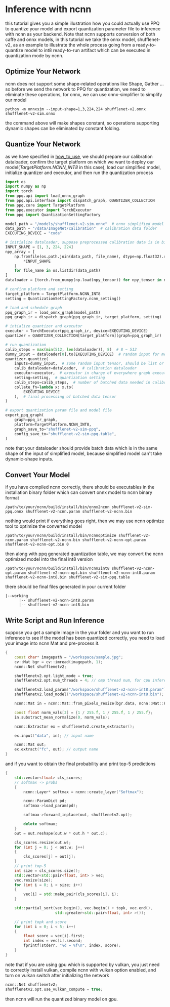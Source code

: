 # Inference with ncnn

this tutorial gives you a simple illustration how you could actually use PPQ to quantize your model and export quantization parameter file to inference with ncnn as your backend. Note that ncnn supports conversion of both caffe and onnx models, in this tutorial we take the onnx model, shufflenet-v2, as an example to illustrate the whole process going from a ready-to-quantize model to int8 ready-to-run artifact which can be executed in quantization mode by ncnn.

## Optimize Your Network

ncnn does not support some shape-related operations like Shape, Gather ... so before we send the network
to PPQ for quantization, we need to eliminate these operations, for onnx, we can use onnx-simplifier to
simplify our model

```shell
python -m onnxsim --input-shape=1,3,224,224 shufflenet-v2.onnx shufflenet-v2-sim.onnx
```

the command above will make shapes constant, so operations supporting dynamic shapes can be eliminated by
constant folding.

## Quantize Your Network

as we have specified in [how_to_use](./how_to_use.md), we should prepare our calibration dataloader, confirm
the target platform on which we want to deploy our model(*TargetPlatform.NCNN_INT8* in this case), load our
simplified model, initialize quantizer and executor, and then run the quantization process

```python
import os
import numpy as np
import torch
from ppq.api import load_onnx_graph
from ppq.api.interface import dispatch_graph, QUANTIZER_COLLECTION
from ppq.core import TargetPlatform
from ppq.executor import TorchExecutor
from ppq import QuantizationSettingFactory

model_path = "/models/shufflenet-v2-sim.onnx"  # onnx simplified model
data_path = "/data/ImageNet/calibration"  # calibration data folder
EXECUTING_DEVICE = "cuda"

# initialize dataloader, suppose preprocessed calibration data is in binary format
INPUT_SHAPE = [1, 3, 224, 224]
npy_array = [
    np.fromfile(os.path.join(data_path, file_name), dtype=np.float32).reshape(
        *INPUT_SHAPE
    )
    for file_name in os.listdir(data_path)
]
dataloader = [torch.from_numpy(np.load(npy_tensor)) for npy_tensor in npy_array]

# confirm platform and setting
target_platform = TargetPlatform.NCNN_INT8
setting = QuantizationSettingFactory.ncnn_setting()

# load and schedule graph
ppq_graph_ir = load_onnx_graph(model_path)
ppq_graph_ir = dispatch_graph(ppq_graph_ir, target_platform, setting)

# intialize quantizer and executor
executor = TorchExecutor(ppq_graph_ir, device=EXECUTING_DEVICE)
quantizer = QUANTIZER_COLLECTION[target_platform](graph=ppq_graph_ir)

# run quantization
calib_steps = max(min(512, len(dataloader)), 8)  # 8 ~ 512
dummy_input = dataloader[0].to(EXECUTING_DEVICE)  # random input for meta tracing
quantizer.quantize(
    inputs=dummy_input,  # some random input tensor, should be list or dict for multiple inputs
    calib_dataloader=dataloader,  # calibration dataloader
    executor=executor,  # executor in charge of everywhere graph execution is needed
    setting=setting,  # quantization setting
    calib_steps=calib_steps,  # number of batched data needed in calibration, 8~512
    collate_fn=lambda x: x.to(
        EXECUTING_DEVICE
    ),  # final processing of batched data tensor
)

# export quantization param file and model file
export_ppq_graph(
    graph=ppq_ir_graph,
    platform=TargetPlatform.NCNN_INT8,
    graph_save_to="shufflenet-v2-sim-ppq",
    config_save_to="shufflenet-v2-sim-ppq.table",
)
```

note that your dataloader should provide batch data which is in the same shape of the input of simplified model, because simplified model can't take dynamic-shape inputs.

## Convert Your Model

if you have compiled ncnn correctly, there should be executables in the installation binary folder which can convert onnx model
to ncnn binary format

```shell
/path/to/your/ncnn/build/install/bin/onnx2ncnn shufflenet-v2-sim-ppq.onnx shufflenet-v2-ncnn.param shufflenet-v2-ncnn.bin
```

nothing would print if everything goes right, then we may use ncnn optimize tool to optimize the converted model

```shell
/path/to/your/ncnn/build/install/bin/ncnnoptimize shufflenet-v2-ncnn.param shufflenet-v2-ncnn.bin shufflenet-v2-ncnn-opt.param shufflenet-v2-ncnn-opt.bin 0
```

then along with ppq generated quantization table, we may convert the ncnn optimized model into the final int8 version

```shell
/path/to/your/ncnn/build/install/bin/ncnn2int8 shufflenet-v2-ncnn-opt.param shufflenet-v2-ncnn-opt.bin shufflenet-v2-ncnn-int8.param shufflenet-v2-ncnn-int8.bin shufflenet-v2-sim-ppq.table
```

there should be final files generated in your current folder

```
|--working
      |-- shufflenet-v2-ncnn-int8.param
      |-- shufflenet-v2-ncnn-int8.bin
```

## Write Script and Run Inference

suppose you get a sample image in the your folder and you want to run inference to see if the model has been quantized correctly,
you need to load your image into ncnn Mat and pre-process it.

```c++
{
    const char* imagepath = "/workspace/sample.jpg";
    cv::Mat bgr = cv::imread(imagepath, 1);
    ncnn::Net shufflenetv2;

    shufflenetv2.opt.light_mode = true;
    shufflenetv2.opt.num_threads = 4; // omp thread num, for cpu inference only

    shufflenetv2.load_param("/workspace/shufflenet-v2-ncnn-int8.param");
    shufflenetv2.load_model("/workspace/shufflenet-v2-ncnn-int8.bin");

    ncnn::Mat in = ncnn::Mat::from_pixels_resize(bgr.data, ncnn::Mat::PIXEL_BGR, bgr.cols, bgr.rows, 224, 224);

    const float norm_vals[3] = {1 / 255.f, 1 / 255.f, 1 / 255.f};
    in.substract_mean_normalize(0, norm_vals);

    ncnn::Extractor ex = shufflenetv2.create_extractor();

    ex.input("data", in); // input name

    ncnn::Mat out;
    ex.extract("fc", out); // output name
}
```

and if you want to obtain the final probability and print top-5 predictions

```c++
{
    std::vector<float> cls_scores;
    // softmax -> probs
    {
        ncnn::Layer* softmax = ncnn::create_layer("Softmax");

        ncnn::ParamDict pd;
        softmax->load_param(pd);

        softmax->forward_inplace(out, shufflenetv2.opt);

        delete softmax;
    }
    out = out.reshape(out.w * out.h * out.c);

    cls_scores.resize(out.w);
    for (int j = 0; j < out.w; j++)
    {
        cls_scores[j] = out[j];
    }
    // print top-5
    int size = cls_scores.size();
    std::vector<std::pair<float, int> > vec;
    vec.resize(size);
    for (int i = 0; i < size; i++)
    {
        vec[i] = std::make_pair(cls_scores[i], i);
    }

    std::partial_sort(vec.begin(), vec.begin() + topk, vec.end(),
                      std::greater<std::pair<float, int> >());

    // print topk and score
    for (int i = 0; i < 5; i++)
    {
        float score = vec[i].first;
        int index = vec[i].second;
        fprintf(stderr, "%d = %f\n", index, score);
    }
}
```

note that if you are using gpu which is supported by vulkan, you just need to correctly install vulkan, compile ncnn with
vulkan option enabled, and turn on vulkan switch after initializing the network

```c++
ncnn::Net shufflenetv2;
shufflenetv2.opt.use_vulkan_compute = true;
```

then ncnn will run the quantized binary model on gpu.
